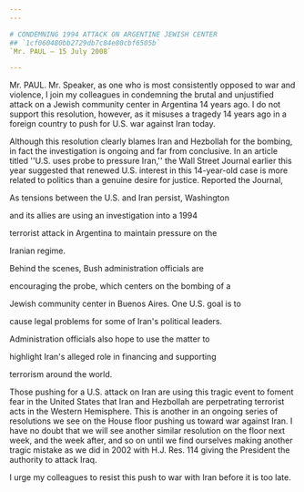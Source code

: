 ```yaml
---
---

# CONDEMNING 1994 ATTACK ON ARGENTINE JEWISH CENTER
## `1cf060480bb2729db7c84e80cbf6505b`
`Mr. PAUL — 15 July 2008`

---
```



Mr. PAUL. Mr. Speaker, as one who is most consistently opposed to war 
and violence, I join my colleagues in condemning the brutal and 
unjustified attack on a Jewish community center in Argentina 14 years 
ago. I do not support this resolution, however, as it misuses a tragedy 
14 years ago in a foreign country to push for U.S. war against Iran 
today.

Although this resolution clearly blames Iran and Hezbollah for the 
bombing, in fact the investigation is ongoing and far from conclusive. 
In an article titled ''U.S. uses probe to pressure Iran,'' the Wall 
Street Journal earlier this year suggested that renewed U.S. interest 
in this 14-year-old case is more related to politics than a genuine 
desire for justice. Reported the Journal,




 As tensions between the U.S. and Iran persist, Washington 


 and its allies are using an investigation into a 1994 


 terrorist attack in Argentina to maintain pressure on the 


 Iranian regime.



 Behind the scenes, Bush administration officials are 


 encouraging the probe, which centers on the bombing of a 


 Jewish community center in Buenos Aires. One U.S. goal is to 


 cause legal problems for some of Iran's political leaders. 


 Administration officials also hope to use the matter to 


 highlight Iran's alleged role in financing and supporting 


 terrorism around the world.


Those pushing for a U.S. attack on Iran are using this tragic event 
to foment fear in the United States that Iran and Hezbollah are 
perpetrating terrorist acts in the Western Hemisphere. This is another 
in an ongoing series of resolutions we see on the House floor pushing 
us toward war against Iran. I have no doubt that we will see another 
similar resolution on the floor next week, and the week after, and so 
on until we find ourselves making another tragic mistake as we did in 
2002 with H.J. Res. 114 giving the President the authority to attack 
Iraq.

I urge my colleagues to resist this push to war with Iran before it 
is too late.